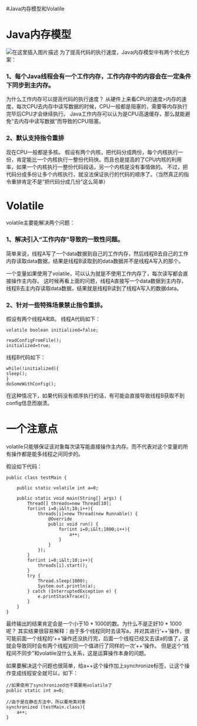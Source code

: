 #Java内存模型和Volatile
# Java内存模型

<img src="https://img-blog.csdnimg.cn/20190629171938923.png?x-oss-process=image/watermark,type_ZmFuZ3poZW5naGVpdGk,shadow_10,text_aHR0cHM6Ly94dWppYWppYS5ibG9nLmNzZG4ubmV0,size_16,color_FFFFFF,t_70" alt="在这里插入图片描述"> 为了提高代码的执行速度，Java内存模型中有两个优化方案：

### 1、每个Java线程会有一个工作内存，工作内存中的内容会在一定条件下同步到主内存。

>  
 为什么工作内存可以提高代码的执行速度？ 从硬件上来看CPU的速度&gt;内存的速度。每次CPU去内存中读写数据的时候，CPU一般都是阻塞的，需要等内存执行完毕后CPU才会继续执行。 Java工作内存可以认为是CPU高速缓存，那么就能避免“去内存中读写数据”而导致的CPU阻塞。 


### 2、默认支持指令重排

>  
 现在CPU一般都是多核。 假设有两个内核，把代码分成两份，每个内核执行一份，肯定能比一个内核执行一整份代码快。而且也是提高的了CPU内核的利用率，如果一个内核执行一整份代码段话，另一个内核是没有事情做的。 不过，把代码分成多份让多个内核执行，就没法保证执行的代码的顺序了。（当然真正的指令重排肯定不是“把代码分成几份”这么简单） 


# Volatile

volatile主要能解决两个问题：

### 1、解决引入“工作内存”导致的一致性问题。

简单来说，线程A写了一个data数据到自己的工作内存，然后线程B去自己的工作内存读取data数据，结果是线程B读取到的data数据并不是线程A写入的那个。

一个变量如果使用了volatile，可以认为就是不使用工作内存了，每次读写都会直接操作主内存。 这时候再看上面的问题，线程A直接写一个data数据到主内存，线程B去主内存读取data数据，结果就是线程B读到了线程A写入的数据data。

### 2、针对一些特殊场景禁止指令重排。

假设有两个线程A和B。 线程A代码如下：

```
volatile boolean initialized=false;

readConfigFromFile();
initialized=true;

```

线程B代码如下：

```
while(!initialized){
sleep();
}
doSomeWithConfig();

```

在这种情况下，如果代码没有顺序执行的话，有可能会直接导致线程B获取不到config信息而崩溃。

# 一个注意点

volatile只能够保证该对象每次读写能直接操作主内存。而不代表对这个变量的所有操作都是能多线程之间同步的。

假设如下代码：

```
public class testMain {

    public static volatile int a=0;
    
    public static void main(String[] args) {
        Thread[] threads=new Thread[10];
        for(int i=0;i&lt;10;i++){
            threads[i]=new Thread(new Runnable() {
                @Override
                public void run() {
                    for(int i=0;i&lt;1000;i++){
                        a++;
                    }
                }
            });
        }
        for(int i=0;i&lt;10;i++){
            threads[i].start();
        }
        try {
            Thread.sleep(1000);
            System.out.println(a);
        } catch (InterruptedException e) {
            e.printStackTrace();
        }
    }
}

```

最终输出的结果肯定会是一个小于10 * 1000的数。为什么不是正好10 * 1000呢？ 其实结果很容易解释：由于多个线程同时去读写a，并对其进行‘++’操作，很可能前面一个线程的‘++’操作还没执行完，后面一个线程已经又去读a的值了，这就会导致同时会有两个线程对同一个值进行了同样的一次’++'操作。 但是这个“线程间不同步”和volatile没什么关系，这是运算操作本身的问题。

如果要解决这个问题也很简单，给a++这个操作加上synchronize标签，让这个操作变成线程安全就可以，如下：

```
//如果使用了synchronized也不需要用volatile了
public static int a=0;

//由于是在静态方法中，所以要用类对象
synchronized (testMain.class){
    a++;
}

```
